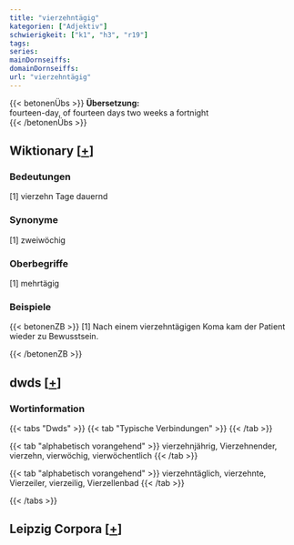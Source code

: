 ```yaml
---
title: "vierzehntägig"
kategorien: ["Adjektiv"]
schwierigkeit: ["k1", "h3", "r19"]
tags:
series:
mainDornseiffs:
domainDornseiffs:
url: "vierzehntägig"
---
```


{{< betonenÜbs >}}
**Übersetzung:**  
fourteen-day, of fourteen days two weeks a fortnight  
{{< /betonenÜbs >}}

## Wiktionary [[+](https://de.wiktionary.org/wiki/vierzehntägig)]

### Bedeutungen
[1] vierzehn Tage dauernd  

### Synonyme
[1] zweiwöchig  

### Oberbegriffe
[1] mehrtägig  

### Beispiele
{{< betonenZB >}}
[1] Nach einem vierzehntägigen Koma kam der Patient wieder zu Bewusstsein.  

{{< /betonenZB >}}


## dwds [[+](https://www.dwds.de/wb/vierzehntägig)]

### Wortinformation
{{< tabs "Dwds" >}}
{{< tab "Typische Verbindungen" >}}
{{< /tab >}}

{{< tab "alphabetisch vorangehend" >}}
vierzehnjährig, Vierzehnender, vierzehn, vierwöchig, vierwöchentlich
{{< /tab >}}

{{< tab "alphabetisch vorangehend" >}}
vierzehntäglich, vierzehnte, Vierzeiler, vierzeilig, Vierzellenbad
{{< /tab >}}

{{< /tabs >}}

## Leipzig Corpora [[+](https://corpora.uni-leipzig.de/en/res?word=vierzehntägig&corpusId=deu_newscrawl-public_2018)]

